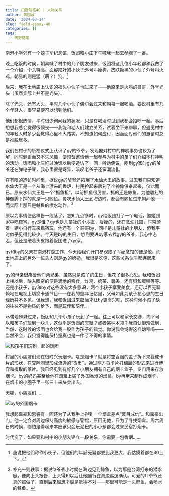 ```yaml
---
title: 田野随笔40 | 人物关系
author: 黄国政
date: '2024-03-14'
slug: field-essay-40
categories: []
tags:
  - 田野随笔
---
```


<!--more-->

南港小学旁有一个娘子军纪念馆，饭团和小庄下午喊我一起去参观了一番。

晚上吃饭的时候，朝易喊了村中的几个朋友过来，饭团将这几位小年轻都和我做了一个介绍，个头特高、面容姣好的小伙子外号叫瘦狗，皮肤黝黑的小伙子外号叫火鸡，朝易的则是猛（萌？）狗。[^1]

[^1]: 虽说把他们称作小伙子，但他们的年龄无疑都要比我更大，我估摸着都在30上下。

后来，我在土地庙上认识的福头小伙子也过来了——他原来是火鸡的哥哥，外号光头（虽然实际上并不是光头）。

除了光头，还有大头，平时几个小伙子偶尔会过来和朝易一起喝酒。要说村里有几个年轻人，很容易便可以想到他们。

他们都很热情，平时很少询问我的状况，只是在喝酒时见到我都会招呼一起。事后想想我总会觉得很懊丧——我能和老人们建立关系，试着坐下来聊聊，但遇见村中的年轻人时多少会觉得心里不大踏实，不知道如何应付，因而面对他们的邀请时总是推脱居多。

我们在村子的祈福仪式上认识了gy的爷爷，发现他对村中的神明事务也较为了解，同时健谈而又不失风趣，便预备邀请他一起参与为村中的孩子们介绍本村神明的活动。饭团和小庄吃过晚饭以后便造访了一回，听她俩说，刚到gy家时gy的爷爷还在弹电子琴，我心里很是讶异，暗叹老爷子还蛮潮流🤔。

在有限的造访时间里，据说gy的爷爷还拓展了水仙大王的故事。过去我们只知道水仙大王是一个从海上漂来的香炉，村民捡起来后刻了个神像供奉起来，仅此而已。原来水仙大王是一个“抓鱼祖”，以前抓鱼很厉害，抓的还是鲸鱼，为他雕刻的神像脚下踩的就是一只鲸鱼。每次水仙大王到海边时，都会有鲸鱼过来朝拜他——而实际上那只是鲸鱼的喷水动作。[^2]

[^2]: 补充一则轶事：据说fz爷爷小时候在海边见到鲸鱼，以为那是台湾打来的潜水艇，便向上头报告，上头得知以后让他自行在海边巡逻确认。可爱的fz爷爷还真的照做了，直到后来越想才越是觉得不对——那很可能是一头鲸鱼，会喷水的鲸鱼。

原以为事情便这样告一段落了，怎知九点多时，gy给饭团打了一个电话，邀她到家中吃夜宵。gy是谁？gy也是儿童社的小朋友，瘦瘦的，还在念幼儿园，时常骑着一辆小自行车来民宿玩。他还有一个哥哥by，同样是儿童社的小朋友，但我平时似乎见得比较少。今天是by的生日，想到要进by家去找gy的爷爷，我心中忐忑，但还是硬着头皮跟着饭团进了gy家。

gy和by的父亲在南港村委工作，今天给我们开门参观娘子军纪念馆的便是他，而土地庙上的另外一位头人则是gy的奶奶。我很是吃惊，这些关系似乎都连起来了。

gy的母亲很疼爱他们两兄弟，虽然只是孩子的生日，但花了很多心思。我和饭团上楼以后，映入眼帘的便是满地的零食，炸鸡、奶茶、薯条，还有粥和蛋糕等等。还是小孩子，gy和by对这些没有太多意识，两个小孩子享受美食，还可以百无聊赖地在电视上切换卡通节目——在我的童年记忆里，父母如此为孩子花心思的生日经历并不多见。但我想，我和饭团过来应当才让by更高兴吧，这种时候小孩子缺的往往不是物质的给予，而是玩伴和陪伴。

xs带着妹妹过来，饭团和几个小孩子玩到了一起。往上可以和家长交涉，向下可以和孩子们玩到一块儿，这似乎是饭团的天赋？或者某种本领？我自认很难做到，当然，这时候的饭团也会给我一股作为孩子的错觉。你说我会觉得这样幼稚吗——当然不会，我只觉得能保持童真也是一件了不得的事情。

![和孩子们玩到一起的饭团](https://cdn.jsdelivr.net/gh/residualsun1/blog-static/images/2024/03/03-14-play-with-kids.jpg)

村里的小朋友们现在很时兴玩烟卡。啥是烟卡？就是将空香烟的盖子拆下来叠成卡片的形状，在交际圈里形成流通的“货币”，通过两方将卡片打翻面的形式来进行博弈和攫取的纸片。我已经见到有好几个小朋友拥有自己的烟卡盒子，专门用来存放烟卡。by的妈妈甚至给他在淘宝上买了外国香烟的烟盒，by再用来制作成烟卡，在烟卡的小圈子里一张三十来块卖出去。

天哪，小朋友们……

![by的外国烟卡](https://cdn.jsdelivr.net/gh/residualsun1/blog-static/images/2024/03/03-14-yanka.jpg)

我想起嘉豪和思睿有一回还为了从我手上得到一个烟盒差点“反目成仇”。和嘉豪出门，他一定会对周边保持高度的敏感与警惕，原因无他，只为了寻找烟盒。周六周日的时候，哪怕是看起来本应该只会玩泥巴的小小孩都会过来民宿打烟卡。

时代变了，如果要和村中的小朋友建立一段关系，你需要一包香烟……